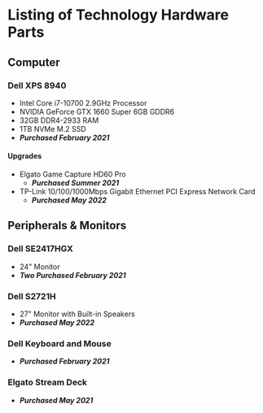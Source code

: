 # Listing of Technology Hardware Parts

## Computer
### Dell XPS 8940
- Intel Core i7-10700 2.9GHz Processor
- NVIDIA GeForce GTX 1660 Super 6GB GDDR6
- 32GB DDR4-2933 RAM
- 1TB NVMe M.2 SSD
- ***Purchased February 2021***
#### Upgrades
- Elgato Game Capture HD60 Pro
  - ***Purchased Summer 2021***
- TP-Link 10/100/1000Mbps Gigabit Ethernet PCI Express Network Card
  - ***Purchased May 2022***

## Peripherals & Monitors
### Dell SE2417HGX
- 24" Monitor
- ***Two Purchased February 2021***
### Dell S2721H
- 27" Monitor with Built-in Speakers
- ***Purchased May 2022***
### Dell Keyboard and Mouse
- ***Purchased February 2021***
### Elgato Stream Deck
- ***Purchased May 2021***
